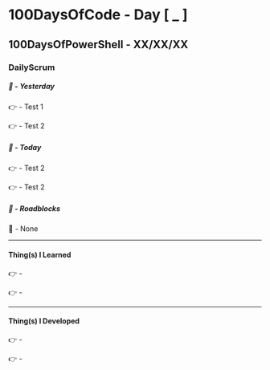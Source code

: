 # 100DaysOfCode - Day [ _ ]     
## 100DaysOfPowerShell - XX/XX/XX          
### DailyScrum                   

##### :checkered_flag: _-_ Yesterday

:point_right: _-_ Test 1

:point_right: _-_ Test 2

##### :checkered_flag: _-_ Today

:point_right: _-_ Test 2

:point_right: _-_ Test 2

##### :construction: _-_ Roadblocks

:construction_worker: _-_ None

------
#### Thing(s) I Learned

:point_right: _-_

:point_right: _-_

------
#### Thing(s) I Developed

:point_right: _-_

:point_right: _-_